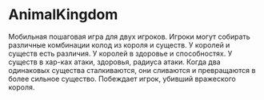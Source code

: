 # AnimalKingdom

Мобильная пошаговая игра для двух игроков.
Игроки могут собирать различные комбинации колод из короля и существ. У королей и существ есть различия. У королей в здоровье и способностях. У существ в хар-ках атаки, здоровья, радиуса атаки.
Когда два одинаковых существа сталкиваются, они сливаются и превращаются в более сильное существо.
Побеждает игрок, убивший вражеского короля.